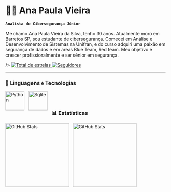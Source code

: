 # 👸🏻 Ana Paula Vieira

**`Analista de Cibersegurança Júnior`**

Me chamo Ana Paula Vieira da Silva, tenho 30 anos. Atualmente moro em Barretos SP, sou estudante de cibersegurança. Comecei em Análise e Desenvolvimento de Sistemas na Unifran, e do curso adquiri uma paixão em segurança de dados e  em areas Blue Team, Red team.  Meu objetivo é crescer profissionalmente e ser sênior em segurança.

  />
    </a> 
    <a href="https://github.com/Ana-Paula-7">
        <img 
            alt="Total de estrelas" 
            title="Total de estrelas GitHub" 
            src="https://custom-icon-badges.demolab.com/github/stars/Ana-Paula-7?color=purple&style=for-the-badge&labelColor=purple&logo=star&label=estrelas"
        />
    </a>
    <a href="https://github.com/Ana-Paula-7">
        <img 
            alt="Seguidores" 
            title="Me siga no GitHub" 
            src="https://custom-icon-badges.demolab.com/github/followers/Ana-PAula-7?color=236ad3&labelColor=blue&style=for-the-badge&logo=github&label=Seguidores&logoColor=white"
        />
    </a>
</p>

---

### 🤖 Linguagens e Tecnologias

<img 
    align="left" 
    alt="Python"
    title="Python" 
    width="60px" 
    style="padding-right: 10px;" 
    src="https://cdn.jsdelivr.net/gh/devicons/devicon@latest/icons/python/python-original.svg" />

<img 
    align="left" 
    alt="Sqlite" 
    title="Sqlite"
    width="60px" 
    style="padding-right: 10px;" 
    src="https://cdn.jsdelivr.net/gh/devicons/devicon@latest/icons/sqlite/sqlite-original.svg" />
          


<br/>
<br/>

### 📊 Estatísticas

<p>
  <img 
    align="left" 
    alt="GitHub Stats" 
    height="200" 
    style="padding-right: 10px;" 
    src="https://github-readme-stats.vercel.app/api?username=Ana-Paula-7&show_icons=true&theme=tokyonight&include_all_commits=true&locale=pt-br" 
  />

<img 
      align="left" 
      alt="GitHub Stats" 
      height="200" 
      src="https://github-readme-stats.vercel.app/api/top-langs/?username=Ana-Paula-7&theme=tokyonight&layout=compact&custom_title=Tecnologias&langs_count=9" 
  />

</p>
